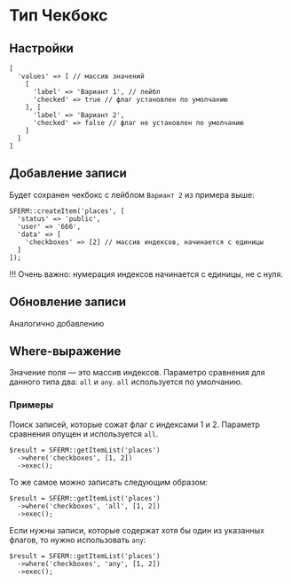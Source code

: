# Тип Чекбокс

## Настройки

```
[
  'values' => [ // массив значений
    [
      'label' => 'Вариант 1', // лейбл
      'checked' => true // флаг установлен по умолчанию
    ], [
      'label' => 'Вариант 2',
      'checked' => false // флаг не установлен по умолчанию
    ]
  ]
]
```

## Добавление записи

Будет сохранен чекбокс с лейблом `Вариант 2` из примера выше:

```
SFERM::createItem('places', [
  'status' => 'public',
  'user' => '666',
  'data' => [
    'checkboxes' => [2] // массив индексов, начинается с единицы
  ]
]);
```

!!! Очень важно: нумерация индексов начинается с единицы, не с нуля.

## Обновление записи

Аналогично добавлению

## Where-выражение

Значение поля — это массив индексов. Параметро сравнения для данного типа два: `all` и `any`. `all` используется по умолчанию.

### Примеры

Поиск записей, которые сожат флаг с индексами 1 и 2. Параметр сравнения опущен и используется `all`.

```
$result = SFERM::getItemList('places')
  ->where('checkboxes', [1, 2])
  ->exec();
```

То же самое можно записать следующим образом:

```
$result = SFERM::getItemList('places')
  ->where('checkboxes', 'all', [1, 2])
  ->exec();
```

Если нужны записи, которые содержат хотя бы один из указанных флагов, то нужно использовать `any`:

```
$result = SFERM::getItemList('places')
  ->where('checkboxes', 'any', [1, 2])
  ->exec();
```
